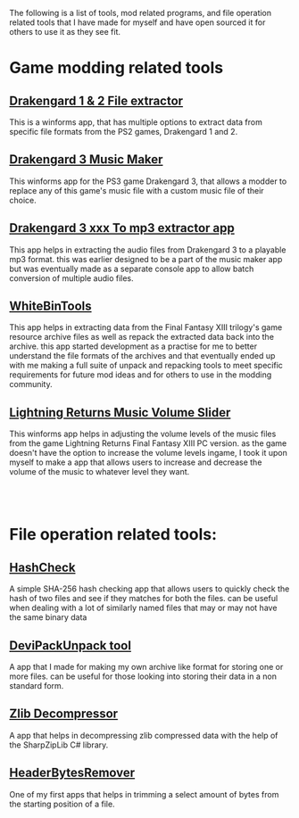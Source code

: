 The following is a list of tools, mod related programs, and file operation related tools that I have made for myself and have open sourced it for others to use it as they see fit. 
<br>
# Game modding related tools
## [Drakengard 1 & 2 File extractor](https://github.com/Surihix/Drakengard1and2Extractor)
This is a winforms app, that has multiple options to extract data from specific file formats from the PS2 games, Drakengard 1 and 2.

## [Drakengard 3 Music Maker](https://github.com/Surihix/Drakengard3MusicMaker)
This winforms app for the PS3 game Drakengard 3, that allows a modder to replace any of this game's music file with a custom music file of their choice. 

## [Drakengard 3 xxx To mp3 extractor app](https://github.com/Surihix/Drakengard3xxxToMp3)
This app helps in extracting the audio files from Drakengard 3 to a playable mp3 format. this was earlier designed to be a part of the music maker app but was eventually made as a separate console app to allow batch conversion of multiple audio files.

## [WhiteBinTools](https://github.com/Surihix/WhiteBinTools)
This app helps in extracting data from the Final Fantasy XIII trilogy's game resource archive files as well as repack the extracted data back into the archive. this app started development as a practise for me to better understand the file formats of the archives and that eventually ended up with me making a full suite of unpack and repacking tools to meet specific requirements for future mod ideas and for others to use in the modding community. 

## [Lightning Returns Music Volume Slider](https://github.com/Surihix/LRMusicVolumeSlider)
This winforms app helps in adjusting the volume levels of the music files from the game Lightning Returns Final Fantasy XIII PC version. as the game doesn't have the option to increase the volume levels ingame, I took it upon myself to make a app that allows users to increase and decrease the volume of the music to whatever level they want. 

<br><br>
# File operation related tools:
## [HashCheck](https://github.com/Surihix/HashCheck)
A simple SHA-256 hash checking app that allows users to quickly check the hash of two files and see if they matches for both the files. can be useful when dealing with a lot of similarly named files that may or may not have the same binary data

## [DeviPackUnpack tool](https://github.com/Surihix/DeviPackUnpackTool)
A app that I made for making my own archive like format for storing one or more files. can be useful for those looking into storing their data in a non standard form.

## [Zlib Decompressor](https://github.com/Surihix/ZLIB_decompressor)
A app that helps in decompressing zlib compressed data with the help of the SharpZipLib C# library. 

## [HeaderBytesRemover](https://github.com/Surihix/HeaderBytesRemover)
One of my first apps that helps in trimming a select amount of bytes from the starting position of a file. 
